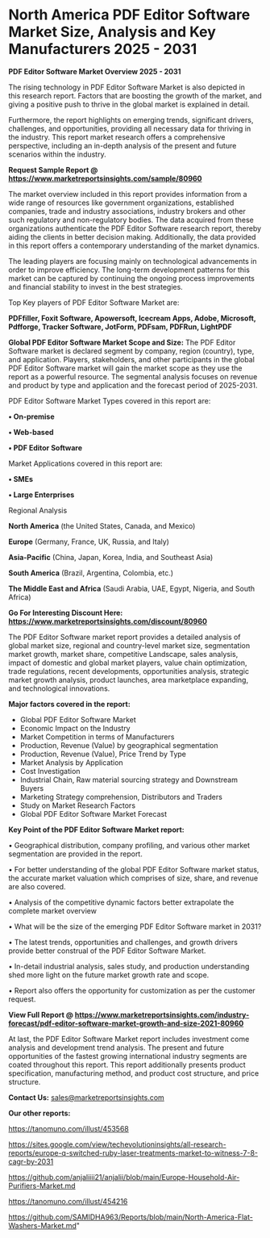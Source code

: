 # North America PDF Editor Software Market Size, Analysis and Key Manufacturers 2025 - 2031

<Strong> PDF Editor Software Market Overview 2025 - 2031</strong>

The rising technology in PDF Editor Software Market is also depicted in this research report. Factors that are boosting the growth of the market, and giving a positive push to thrive in the global market is explained in detail.

Furthermore, the report highlights on emerging trends, significant drivers, challenges, and opportunities, providing all necessary data for thriving in the industry. This report market research offers a comprehensive perspective, including an in-depth analysis of the present and future scenarios within the industry.

<strong>Request Sample Report @ <a href=https://www.marketreportsinsights.com/sample/80960>https://www.marketreportsinsights.com/sample/80960</a></strong>

The market overview included in this report provides information from a wide range of resources like government organizations, established companies, trade and industry associations, industry brokers and other such regulatory and non-regulatory bodies. The data acquired from these organizations authenticate the PDF Editor Software research report, thereby aiding the clients in better decision making. Additionally, the data provided in this report offers a contemporary understanding of the market dynamics.

The leading players are focusing mainly on technological advancements in order to improve efficiency. The long-term development patterns for this market can be captured by continuing the ongoing process improvements and financial stability to invest in the best strategies.

Top Key players of PDF Editor Software Market are:

<strong>PDFfiller, Foxit Software, Apowersoft, Icecream Apps, Adobe, Microsoft, Pdfforge, Tracker Software, JotForm, PDFsam, PDFRun, LightPDF</strong>

<strong><b>Global PDF Editor Software Market Scope and Size:</b></strong>
The PDF Editor Software market is declared segment by company, region (country), type, and application. Players, stakeholders, and other participants in the global PDF Editor Software market will gain the market scope as they use the report as a powerful resource. The segmental analysis focuses on revenue and product by type and application and the forecast period of 2025-2031.

PDF Editor Software Market Types covered in this report are:

<strong>• On-premise

• Web-based

• PDF Editor Software</strong>

Market Applications covered in this report are:

<strong>• SMEs

• Large Enterprises</strong> 

Regional Analysis

<strong>North America</strong> (the United States, Canada, and Mexico)

<strong>Europe</strong> (Germany, France, UK, Russia, and Italy)

<strong>Asia-Pacific</strong> (China, Japan, Korea, India, and Southeast Asia)

<strong>South America</strong> (Brazil, Argentina, Colombia, etc.)

<strong>The Middle East and Africa</strong> (Saudi Arabia, UAE, Egypt, Nigeria, and South Africa)

<strong>Go For Interesting Discount Here: <a href=https://www.marketreportsinsights.com/discount/80960>https://www.marketreportsinsights.com/discount/80960</a></strong>

The PDF Editor Software market report provides a detailed analysis of global market size, regional and country-level market size, segmentation market growth, market share, competitive Landscape, sales analysis, impact of domestic and global market players, value chain optimization, trade regulations, recent developments, opportunities analysis, strategic market growth analysis, product launches, area marketplace expanding, and technological innovations.

<strong><b>Major factors covered in the report:</b></strong>
<ul>
  <li>Global PDF Editor Software Market </li>
  <li>Economic Impact on the Industry</li>
  <li>Market Competition in terms of Manufacturers</li>
  <li>Production, Revenue (Value) by geographical segmentation</li>
  <li>Production, Revenue (Value), Price Trend by Type</li>
  <li>Market Analysis by Application</li>
  <li>Cost Investigation</li>
  <li>Industrial Chain, Raw material sourcing strategy and Downstream Buyers</li>
  <li>Marketing Strategy comprehension, Distributors and Traders</li>
  <li>Study on Market Research Factors</li>
  <li>Global PDF Editor Software Market Forecast</li>
</ul>

<strong><b>Key Point of the PDF Editor Software Market report:</b></strong>

• Geographical distribution, company profiling, and various other market segmentation are provided in the report.

• For better understanding of the global PDF Editor Software market status, the accurate market valuation which comprises of size, share, and revenue are also covered.

• Analysis of the competitive dynamic factors better extrapolate the complete market overview

• What will be the size of the emerging PDF Editor Software market in 2031?

• The latest trends, opportunities and challenges, and growth drivers provide better construal of the PDF Editor Software Market.

• In-detail industrial analysis, sales study, and production understanding shed more light on the future market growth rate and scope.

• Report also offers the opportunity for customization as per the customer request.

<strong><b>View Full Report @ <a href=https://www.marketreportsinsights.com/industry-forecast/pdf-editor-software-market-growth-and-size-2021-80960>https://www.marketreportsinsights.com/industry-forecast/pdf-editor-software-market-growth-and-size-2021-80960</a></b></strong>


At last, the PDF Editor Software Market report includes investment come analysis and development trend analysis. The present and future opportunities of the fastest growing international industry segments are coated throughout this report. This report additionally presents product specification, manufacturing method, and product cost structure, and price structure.

<strong>Contact Us:</strong>
sales@marketreportsinsights.com

<strong>Our other reports:</strong>

<a href=https://tanomuno.com/illust/453568>https://tanomuno.com/illust/453568</a>

<a href=https://sites.google.com/view/techevolutioninsights/all-research-reports/europe-q-switched-ruby-laser-treatments-market-to-witness-7-8-cagr-by-2031>https://sites.google.com/view/techevolutioninsights/all-research-reports/europe-q-switched-ruby-laser-treatments-market-to-witness-7-8-cagr-by-2031</a>

<a href=https://github.com/anjaliiii21/anjalii/blob/main/Europe-Household-Air-Purifiers-Market.md>https://github.com/anjaliiii21/anjalii/blob/main/Europe-Household-Air-Purifiers-Market.md</a>

<a href=https://tanomuno.com/illust/454216>https://tanomuno.com/illust/454216</a>

<a href=https://github.com/SAMIDHA963/Reports/blob/main/North-America-Flat-Washers-Market.md>https://github.com/SAMIDHA963/Reports/blob/main/North-America-Flat-Washers-Market.md</a>"
